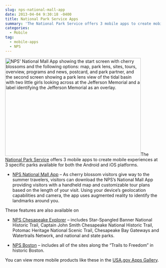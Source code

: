 ```yaml
---
slug: nps-national-mall-app
date: 2013-04-04 9:30:18 -0400
title: National Park Service Apps
summary: 'The National Park Service offers 3 mobile apps to create mobile experiences at 3 specific parks available for both the Android and iOS platforms. NPS National Mall App &#8211; As cherry blossom visitors give way to the summer travelers, visitors can download the NPS&#8217;s National Mall App providing visitors with a handheld map and customizable tour plans based'
categories:
  - Mobile
tag:
  - mobile-apps
  - NPS
---
```


[<img class="alignright size-full wp-image-123312" alt="NPS' National Mall App showing the start screen with cherry blossoms and the following options: map, park lens, sites, tours, overview, programs and news, postcard, and park partner, and the second screen showing a park lens view of the tidal basin with two little girls looking across at the Jefferson Memorial and a label identifying the Jefferson Memorial as an overlay." src="https://s3.amazonaws.com/digitalgov/_legacy-img/2013/04/national-mall-app.png" width="439" height="317" />](https://s3.amazonaws.com/digitalgov/_legacy-img/2013/04/national-mall-app.png)The [National Park Service](http://www.nps.gov/index.htm) offers 3 mobile apps to create mobile experiences at 3 specific parks available for both the Android and iOS platforms.

  * [NPS National Mall App](http://apps.usa.gov/nps-national-mall.shtml) &#8211; As cherry blossom visitors give way to the summer travelers, visitors can download the NPS&#8217;s National Mall App providing visitors with a handheld map and customizable tour plans based on the length of your visit. Using your device&#8217;s geolocation capabilities and camera, the app uses augmented reality to identify the landmarks around you.

These features are also available on

  * [NPS Chesapeake Explorer](http://www.chesapeakeexplorerapp.com/) &#8211; includes Star-Spangled Banner National Historic Trail, Captain John Smith Chesapeake National Historic Trail, Potomac Heritage National Scenic Trail, Chesapeake Bay Gateways and Watertrails Network, and national and state parks.

  * [NPS Boston](http://www.nps.gov/bost/planyourvisit/app.htm) &#8211; includes all of the sites along the &#8220;Trails to Freedom&#8221; in historic Boston.

You can view more mobile products like these in the [USA.gov Apps Gallery](http://apps.usa.gov/).